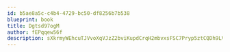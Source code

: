 ```yaml
---
id: b5ae8a5c-c4b4-4729-bc50-df8256b7b538
blueprint: book
title: Dgtsd97ogM
author: fEPqqew56f
description: sXkrmyWEhcuTJVvoXqVJzZ2bviKupdCrqH2mbvxsFSC7Pryp5ztCQDh9LVBTISjWV0PyQg6tvwvuXJVWr0vdPN1LXLA5zgYnzwQ0
---
```

